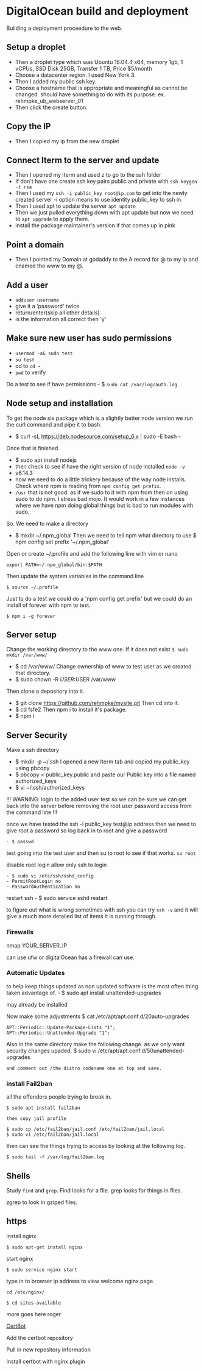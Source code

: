 # DigitalOcean build and deployment

Building a deployment proceedure to the web.

## Setup a droplet

-   Then a droplet type which was Ubuntu 16.04.4 x64, memory 1gb, 1 vCPUs, SSD Disk 25GB, Transfer 1 TB, Price $5/month 
-   Choose a datacenter region. I used New York 3.
-   Then I added my public ssh key.
-   Choose a hostname that is appropriate and meaningful as cannot be changed. should have something to do with its purpose. ex. rehmpke_ub_webserver_01
-   Then click the create button.

## Copy the IP
-   Then I copied my ip from the new droplet

## Connect Iterm to the server and update
-   Then I opened my iterm and used z to go to the ssh folder
-   If don't have one create ssh key pairs public and private with `ssh-keygen -t rsa`
-   Then I used my `ssh -i public_key root@ip.com` to get into the newly created server
       -i option means to use identity public_key to ssh in.
-   Then I used apt to update the server `apt update`
-   Then we just pulled everything down with apt update but now we need to `apt upgrade` to apply them.
-   install the package maintainer's version if that comes up in pink

## Point a domain
-   Then I pointed my Domain at godaddy to the A record for @ to my ip and cnamed the www to my @.

## Add a user
-   `adduser username`
-   give it a 'password' twice
-   return/enter(skip all other details)
-   is the information all correct then 'y'

## Make sure new user has sudo permissions
-   `usermod -aG sudo test`
-   `su test`
-   cd to `cd ~`
-   `pwd` to verify

Do a test to see if have permissions
       - $ `sudo cat /var/log/auth.log`

## Node setup and installation
To get the node six package which is a slightly better node version we run the curl command and pipe it to bash. 
-   $ curl -sL https://deb.nodesource.com/setup_6.x | sudo -E bash -

Once that is finished.

-   $ sudo apt install nodejs
-   then check to see if have the right version of node installed `node -v`
-   v6.14.3
-   now we need to do a little trickery because of the way node installs. Check where npm is reading from `npm config get prefix`.
-   `/usr` that is not good. as if we sudo to it with npm from then on using sudo to do npm. I stress bad mojo. It would work in a few instances where we have npm doing global things but is bad to run modules with sudo.

So. We need to make a directory 
-   $ mkdir ~/.npm_global
Then we need to tell npm what directory to use
    $ npm config set prefix '~/.npm_global'

Open or create ~/.profile and add the following line with vim or nano

    export PATH=~/.npm_global/bin:$PATH

Then update the system variables in the command line

    $ source ~/.profile

Just to do a test we could do a 'npm config get prefix' but we could do an install of forever with npm to test.

    $ npm i -g forever

## Server setup
Change the working directory to the www one.    If it does not exist
      `$ sudo mkdir /var/www/`
-   $ cd /var/www/
  Change ownership of www to test user as we created that directory.
-   $ sudo chown -R $USER:$USER /var/www

Then clone a depository into it.
-   $ git clone https://github.com/rehmpke/mysite.git
  Then cd into it.
  -    $ cd fsfe2
  Then npm i to install it's package.
  -    $ npm i

## Server Security
Make a ssh directory
   -  $ mkdir -p ~/.ssh
I opened a new Iterm tab and copied my public_key using pbcopy
   -  $ pbcopy < public_key.public
and paste our Public key into a file named authorized_keys
   -  $ vi ~/.ssh/authorized_keys

!!! WARNING: login to the added user test so we can be sure we can get back into the server before removing the root user password access from the command line !!!

once we have tested the ssh -i public_key test@ip address then we need to give root a password so log back in to root and give a password

    - $ passwd

test going into the test user and then su to root to see if that works. `su root`

disable root login allow only ssh to login

    - $ sudo vi /etc/ssh/sshd_config
    - PermitRootLogin no
    - PasswordAuthentication no

restart ssh
    - $ sudo service sshd restart

to figure out what is wrong sometimes with ssh you can try `ssh -v` and it will give a much more detailed list of items it is running through.

### Firewalls
nmap YOUR_SERVER_IP

can use ufw or digitalOcean has a firewall can use.

### Automatic Updates
to help keep things updated as non updated software is the most often thing taken advantage of.
    - $ sudo apt install unattended-upgrades

may already be installed

Now make some adjustments
    $ cat /etc/apt/apt.conf.d/20auto-upgrades

    APT::Periodic::Update-Package-Lists "1";
    APT::Periodic::Unattended-Upgrade "1";

Also in the same directory make the following change. as we only want security changes upaded.
    $ sudo vi /etc/apt/apt.conf.d/50unattended-upgrades
    
    and comment out /the distro codename one at top and save.

### install Fail2ban
all the offenders people trying to break in.

    $ sudo apt install fail2ban

    then copy jail profile
      
    $ sudo cp /etc/fail2ban/jail.conf /etc/fail2ban/jail.local
    $ sudo vi /etc/fail2ban/jail.local
    
then can see the things trying to access by looking at the following log.
    
    $ sudo tail -f /var/log/fail2ban.log
    
## Shells
Study `find` and `grep`. Find looks for a file. grep looks for things in files.

zgrep to look in gziped files.

## https
install nginx
    
    $ sudo apt-get install nginx
    
start nginx

    $ sudo service nginx start
    
type in to browser ip address to view welcome nginx page.

    cd /etc/nginx/

    $ cd sites-available





more goes here roger

[CertBot](https://certbot.eff.org)

Add the certbot repository

Pull in new repository information

Install certbot with nginx plugin

